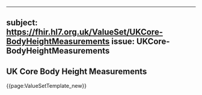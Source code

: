 
---
subject: https://fhir.hl7.org.uk/ValueSet/UKCore-BodyHeightMeasurements
issue: UKCore-BodyHeightMeasurements
---
## UK Core Body Height Measurements

{{page:ValueSetTemplate_new}}
    
